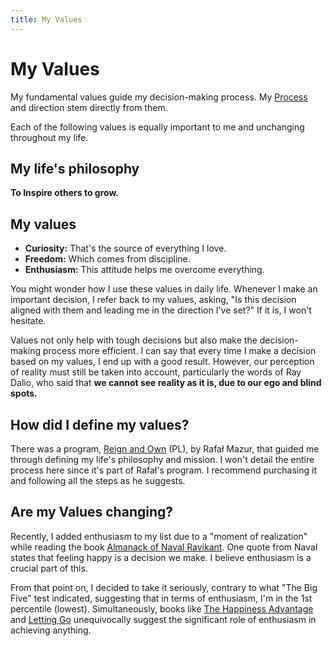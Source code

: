 ```yaml
---
title: My Values
---
```


# My Values

My fundamental values guide my decision-making process. My [Process](Process.md) and direction stem directly from them. 

Each of the following values is equally important to me and unchanging throughout my life.

## My life's philosophy

**To Inspire others to grow.**

## My values

- **Curiosity:** That's the source of everything I love.
- **Freedom:** Which comes from discipline.
- **Enthusiasm:** This attitude helps me overcome everything.

You might wonder how I use these values in daily life. Whenever I make an important decision, I refer back to my values, asking, "Is this decision aligned with them and leading me in the direction I've set?" If it is, I won't hesitate.

Values not only help with tough decisions but also make the decision-making process more efficient. I can say that every time I make a decision based on my values, I end up with a good result. However, our perception of reality must still be taken into account, particularly the words of Ray Dalio, who said that **we cannot see reality as it is, due to our ego and blind spots.**

## How did I define my values?

There was a program, [Reign and Own](https://zenjaskiniowca.pl/programy/panuj-i-posiadaj) (PL), by Rafał Mazur, that guided me through defining my life's philosophy and mission. I won't detail the entire process here since it's part of Rafał's program. I recommend purchasing it and following all the steps as he suggests.

## Are my Values changing?

Recently, I added enthusiasm to my list due to a "moment of realization" while reading the book [Almanack of Naval Ravikant](../Books/Almanack%20of%20Naval%20Ravikant.md). One quote from Naval states that feeling happy is a decision we make. I believe enthusiasm is a crucial part of this.

From that point on, I decided to take it seriously, contrary to what "The Big Five" test indicated, suggesting that in terms of enthusiasm, I'm in the 1st percentile (lowest). Simultaneously, books like [The Happiness Advantage](../Books/The%20Happiness%20Advantage.md) and [Letting Go](../Books/Letting%20Go.md) unequivocally suggest the significant role of enthusiasm in achieving anything.